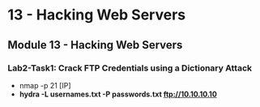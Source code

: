 # 13 - Hacking Web Servers

## Module 13 - Hacking Web Servers

### **Lab2-Task1: Crack FTP Credentials using a Dictionary Attack**

* nmap -p 21 \[IP]
* **hydra -L usernames.txt -P passwords.txt ftp://10.10.10.10**

